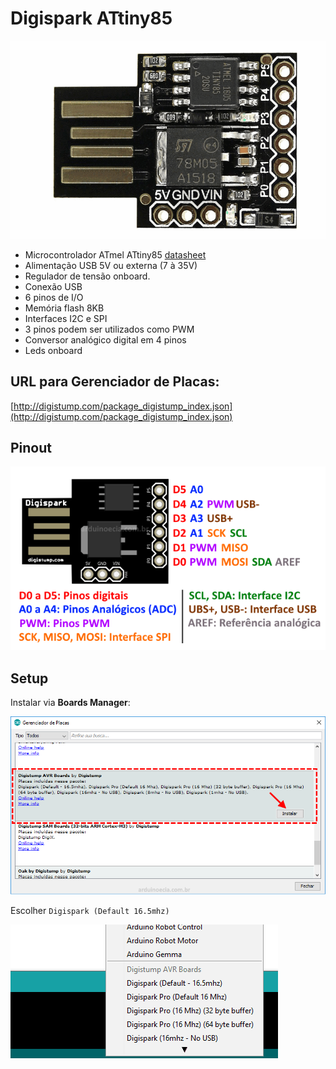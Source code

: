 # Digispark ATtiny85

![](img/Digispark_USB.png)

- Microcontrolador ATmel ATtiny85 [datasheet](Atmel-2586-AVR-8-bit-Microcontroller-ATtiny25-ATtiny45-ATtiny85_Datasheet.pdf)
- Alimentação USB 5V ou externa (7 à 35V)
- Regulador de tensão onboard.
- Conexão USB
- 6 pinos de I/O
- Memória flash 8KB
- Interfaces I2C e SPI
- 3 pinos podem ser utilizados como PWM
- Conversor analógico digital em 4 pinos
- Leds onboard


## URL para Gerenciador de Placas:
 
 [http://digistump.com/package_digistump_index.json](http://digistump.com/package_digistump_index.json)
 
## Pinout
 
![](img/Digispark_ATtiny85_Pinagem.png)

## Setup

Instalar via **Boards Manager**:

![](img/6_Tela_IDE_Arduino_Gerenciador_de_Placas_Digistump.png)

Escolher `Digispark (Default 16.5mhz)`

![](img/IDE_Arduino_Placas_Digispark.png)